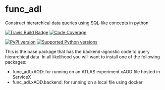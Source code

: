 # func_adl
 Construct hierarchical data queries using SQL-like concepts in python

[![Travis Build Badge](https://travis-ci.org/iris-hep/func_adl.svg?branch=master)](https://travis-ci.org/iris-hep/func_adl)
[![Code Coverage](https://codecov.io/gh/iris-hep/func_adl/graph/badge.svg)](https://codecov.io/gh/iris-hep/func_adl)

[![PyPI version](https://badge.fury.io/py/func-adl.svg)](https://badge.fury.io/py/func-adl)
[![Supported Python versions](https://img.shields.io/pypi/pyversions/func-adl.svg)](https://pypi.org/project/func-adl/)

This is the base package that has the backend-agnostic code to query hierarchical data. In all likelihood you will want to install
one of the following packages:

- func_adl.xAOD: for running on an ATLAS experiment xAOD file hosted in ServiceX
- func_adl.xAOD.backend: for running on a local file using docker
